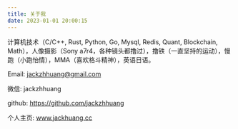 ```yaml
---
title: 关于我
date: 2023-01-01 20:00:15
---
```


计算机技术（C/C++, Rust, Python, Go, Mysql, Redis, Quant, Blockchain, Math），人像摄影（Sony a7r4，各种镜头都撸过），撸铁（一直坚持的运动），慢跑（小跑怡情），MMA（喜欢格斗精神），英语日语。

Email: jackzhhuang@gmail.com

微信: jackzhhuang

github: https://github.com/jackzhhuang

个人主页: www.jackhuang.cc
